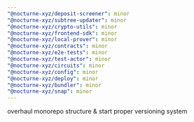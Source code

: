 ```yaml
---
"@nocturne-xyz/deposit-screener": minor
"@nocturne-xyz/subtree-updater": minor
"@nocturne-xyz/crypto-utils": minor
"@nocturne-xyz/frontend-sdk": minor
"@nocturne-xyz/local-prover": minor
"@nocturne-xyz/contracts": minor
"@nocturne-xyz/e2e-tests": minor
"@nocturne-xyz/test-actor": minor
"@nocturne-xyz/circuits": minor
"@nocturne-xyz/config": minor
"@nocturne-xyz/deploy": minor
"@nocturne-xyz/bundler": minor
"@nocturne-xyz/snap": minor
---
```


overhaul monorepo structure & start proper versioning system
